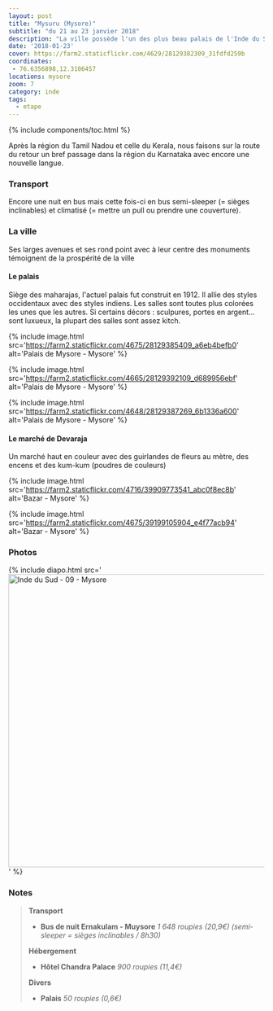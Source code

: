 ```yaml
---
layout: post
title: "Mysuru (Mysore)"
subtitle: "du 21 au 23 janvier 2018"
description: "La ville possède l'un des plus beau palais de l'Inde du Sud. C'est également connue pour le bois de santal et de soie"
date: '2018-01-23'
cover: https://farm2.staticflickr.com/4629/28129382309_31fdfd259b
coordinates:
 - 76.6356898,12.3106457
locations: mysore
zoom: 7
category: inde
tags:
  - etape
---
```


{% include components/toc.html %}

Après la région du Tamil Nadou et celle du Kerala, nous faisons sur la route du retour un bref passage dans la région du Karnataka avec encore une nouvelle langue.

### Transport

Encore une nuit en bus mais cette fois-ci en bus semi-sleeper (= sièges inclinables) et climatisé (= mettre un pull ou prendre une couverture).

### La ville

Ses larges avenues et ses rond point avec à leur centre des monuments témoignent de la prospérité de la ville

#### Le palais

Siège des maharajas, l'actuel palais fut construit en 1912. Il allie des styles occidentaux avec des styles indiens. Les salles sont toutes plus colorées les unes que les autres. Si certains décors : sculpures, portes en argent... sont luxueux, la plupart des salles sont assez kitch.

{% include image.html
  src='https://farm2.staticflickr.com/4675/28129385409_a6eb4befb0'
  alt='Palais de Mysore - Mysore'
%}

{% include image.html
  src='https://farm2.staticflickr.com/4665/28129392109_d689956ebf'
  alt='Palais de Mysore - Mysore'
%}

{% include image.html
  src='https://farm2.staticflickr.com/4648/28129387269_6b1336a600'
  alt='Palais de Mysore - Mysore'
%}

#### Le marché de Devaraja

Un marché haut en couleur avec des guirlandes de fleurs au mètre, des encens et des kum-kum (poudres de couleurs)

{% include image.html
  src='https://farm2.staticflickr.com/4716/39909773541_abc0f8ec8b'
  alt='Bazar - Mysore'
%}

{% include image.html
  src='https://farm2.staticflickr.com/4675/39199105904_e4f77acb94'
  alt='Bazar - Mysore'
%}

### Photos

{% include diapo.html
  src='<a data-flickr-embed="true"  href="https://www.flickr.com/photos/planitude/albums/72157689802831692" title="Inde du Sud - 09 - Mysore"><img src="https://farm5.staticflickr.com/4629/28129382309_31fdfd259b_b.jpg" width="1024" height="576" alt="Inde du Sud - 09 - Mysore"></a><script async src="//embedr.flickr.com/assets/client-code.js" charset="utf-8"></script>'
%}

### Notes

>**Transport**
>
>- **Bus de nuit Ernakulam - Muysore** *1 648 roupies (20,9€) (semi-sleeper = sièges inclinables / 8h30)*
>
>**Hébergement**
>
>- **Hôtel Chandra Palace** *900 roupies (11,4€)*
>
>**Divers**
>
>- **Palais** *50 roupies (0,6€)*
